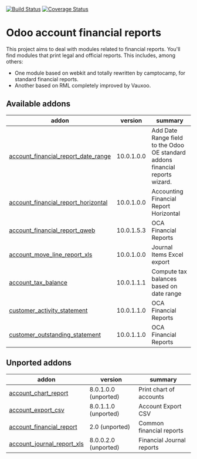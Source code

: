 [![Build Status](https://travis-ci.org/OCA/account-financial-reporting.svg?branch=10.0)](https://travis-ci.org/OCA/account-financial-reporting)
[![Coverage Status](https://coveralls.io/repos/OCA/account-financial-reporting/badge.png?branch=10.0)](https://coveralls.io/r/OCA/account-financial-reporting?branch=10.0)

Odoo account financial reports
==============================

This project aims to deal with modules related to financial reports. You'll 
find modules that print legal and official reports. This includes, among 
others:

* One module based on webkit and totally rewritten by camptocamp, for standard
  financial reports.
* Another based on RML completely improved by Vauxoo.


[//]: # (addons)

Available addons
----------------
addon | version | summary
--- | --- | ---
[account_financial_report_date_range](account_financial_report_date_range/) | 10.0.1.0.0 | Add Date Range field to the Odoo OE standard addons financial reports wizard.
[account_financial_report_horizontal](account_financial_report_horizontal/) | 10.0.1.0.0 | Accounting Financial Report Horizontal
[account_financial_report_qweb](account_financial_report_qweb/) | 10.0.1.5.3 | OCA Financial Reports
[account_move_line_report_xls](account_move_line_report_xls/) | 10.0.1.0.0 | Journal Items Excel export
[account_tax_balance](account_tax_balance/) | 10.0.1.1.1 | Compute tax balances based on date range
[customer_activity_statement](customer_activity_statement/) | 10.0.1.1.0 | OCA Financial Reports
[customer_outstanding_statement](customer_outstanding_statement/) | 10.0.1.1.0 | OCA Financial Reports


Unported addons
---------------
addon | version | summary
--- | --- | ---
[account_chart_report](account_chart_report/) | 8.0.1.0.0 (unported) | Print chart of accounts
[account_export_csv](account_export_csv/) | 8.0.1.1.0 (unported) | Account Export CSV
[account_financial_report](account_financial_report/) | 2.0 (unported) | Common financial reports
[account_journal_report_xls](account_journal_report_xls/) | 8.0.0.2.0 (unported) | Financial Journal reports

[//]: # (end addons)
